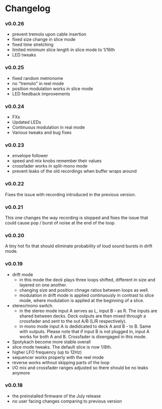 # Changelog

### v0.0.26
- prevent tremolo upon cable insertion
- fixed size change in slice mode
- fixed time stretching
- limited minimum slice length in slice mode to 1/16th
- LED tweaks

### v0.0.25
- fixed random metronome
- no "tremolo" in reel mode
- position modulation works in slice mode
- LED feedback improvements

### v0.0.24
- FXs
- Updated LEDs
- Continuous modulation in real mode
- Various tweaks and bug fixes

### v0.0.23
- envelope follower
- speed and mix knobs remember their values
- crossfader works in split-mono mode
- prevent leaks of the old recordings when buffer wraps around

### v0.0.22
Fixes the issue with recording introduced in the previous version.

### v0.0.21
This one changes the way recording is stopped and fixes the issue that could cause pop / burst of noise at the end of the loop.

### v0.0.20
A tiny hot fix that should eliminate probability of loud sound bursts in drift mode.

### v0.0.19
- drift mode
  - in this mode the deck plays three loops shifted, different in size and layered on one another.
  - changing size and position chnage ratios between loops as well.
  - modulation in drift mode is applied continuously in contrast to slice mode, where modulation is applied at the beginning of a slice.
- stereo/mono switch.
  - in the stereo mode input A serves as L, input B - as R. The inputs are shared between decks. Deck outputs are then mixed through a crossfader and sent to the out A/B (L/R respectively).
  - in mono mode input A is dedidcated to deck A and B - to B. Same with outputs. Please note that if input B is not plugged in, input A works for both A and B. Crossfader is disengaged in this mode.
- Spotykach become more stable overall
- slice mode tweaks. The default slice is now 1/8th.
- higher LFO frequency (up to 12Hz)
- sequencer works properly with the reel mode
- reverse works without skipping parts of the loop
- I/O mix and crossfader ranges adjusted so there should be no leaks anymore   

### v0.0.18
- the preinstalled firmware of the July release
- no user facing changes comparing to previous version
